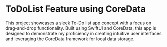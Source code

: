 # ToDoList Feature using CoreData
This project showcases a sleek To-Do list app concept with a focus on drag-and-drop functionality. Built using SwiftUI and CoreData, this app is designed to demonstrate my proficiency in creating intuitive user interfaces and leveraging the CoreData framework for local data storage.
